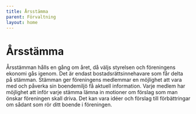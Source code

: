 ```yaml
---
title: Årsstämma
parent: Förvaltning
layout: home
---
```


# Årsstämma

Årsstämman hålls en gång om året, då väljs styrelsen och föreningens ekonomi gås igenom. Det är endast bostadsrättsinnehavare som får delta på stämman. Stämman ger föreningens medlemmar en möjlighet att vara med och påverka sin boendemiljö få aktuell information. Varje medlem har möjlighet att inför varje stämma lämna in motioner om förslag som man önskar föreningen skall driva. Det kan vara idéer och förslag till förbättringar om sådant som rör ditt boende i föreningen.